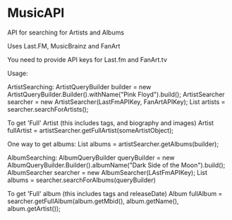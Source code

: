 # MusicAPI

API for searching for Artists and Albums

Uses Last.FM, MusicBrainz and FanArt

You need to provide API keys for Last.fm and FanArt.tv

Usage:

ArtistSearching:
ArtistQueryBuilder builder = new ArtistQueryBuilder.Builder().withName("Pink Floyd").build();
ArtistSearcher searcher = new ArtistSearcher(LastFmAPIKey, FanArtAPIKey);
List<Artists> artists = searcher.searchForArtists();

To get 'Full' Artist (this includes tags, and biography and images)
Artist fullArtist = artistSearcher.getFullArtist(someArtistObject);

One way to get albums:
List<ArtistAlbums> albums = artistSearcher.getAlbums(builder);

AlbumSearching:
AlbumQueryBuilder queryBuilder = new AlbumQueryBuilder.Builder().albumName("Dark Side of the Moon").build();
AlbumSearcher searcher = new AlbumSearcher(LAstFmAPIKey);
List<Album> albums = searcher.searchForAlbums(queryBuilder)

To get 'Full' album (this includes tags and releaseDate)
Album fullAlbum = searcher.getFullAlbum(album.getMbid(), album.getName(), album.getArtist());


